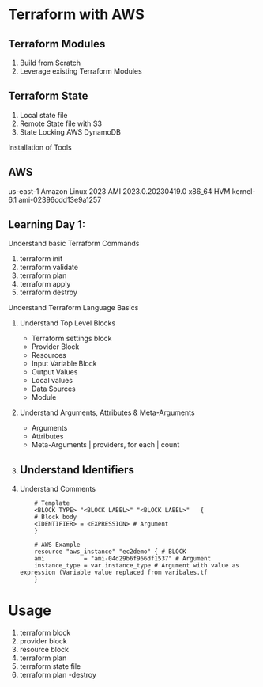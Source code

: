 # Terraform with AWS 



## Terraform Modules 
1. Build from Scratch 
2. Leverage existing Terraform Modules

## Terraform State 
1. Local state file
2. Remote State file with S3 
3. State Locking AWS DynamoDB


Installation of Tools 


## AWS
us-east-1
Amazon Linux 2023 AMI 2023.0.20230419.0 x86_64 HVM kernel-6.1
ami-02396cdd13e9a1257

## Learning Day 1:

Understand basic Terraform Commands
1. terraform init
2. terraform validate
3. terraform plan
4. terraform apply
5. terraform destroy
    

Understand Terraform Language Basics
1. Understand Top Level Blocks
    - Terraform settings block
    - Provider Block
    - Resources 
    - Input Variable Block
    - Output Values 
    - Local values 
    - Data Sources 
    - Module 
2. Understand Arguments, Attributes & Meta-Arguments
    - Arguments 
    - Attributes 
    - Meta-Arguments | providers, for each | count 
3. Understand Identifiers
    - 
4. Understand Comments

    ```t
        # Template
        <BLOCK TYPE> "<BLOCK LABEL>" "<BLOCK LABEL>"   {
        # Block body
        <IDENTIFIER> = <EXPRESSION> # Argument
        }

        # AWS Example
        resource "aws_instance" "ec2demo" { # BLOCK
        ami           = "ami-04d29b6f966df1537" # Argument
        instance_type = var.instance_type # Argument with value as expression (Variable value replaced from varibales.tf
        }
    ```
# Usage 
1. terraform block 
2. provider block 
3. resource block 
4. terraform plan 
5. terraform state file
6. terraform plan -destroy 

